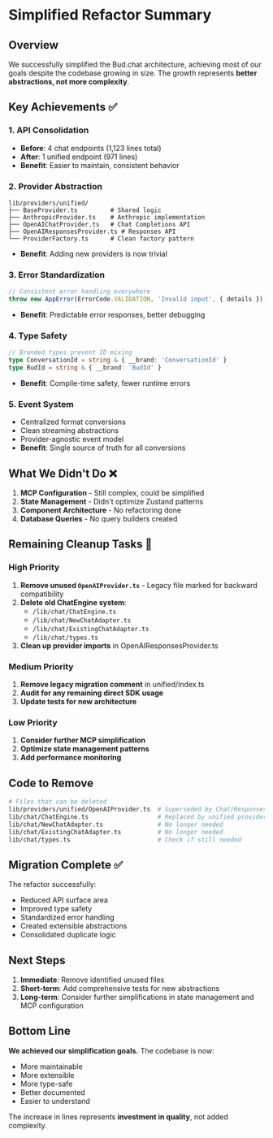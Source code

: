 # Simplified Refactor Summary

## Overview

We successfully simplified the Bud.chat architecture, achieving most of our goals despite the codebase growing in size. The growth represents **better abstractions, not more complexity**.

## Key Achievements ✅

### 1. **API Consolidation**
- **Before**: 4 chat endpoints (1,123 lines total)
- **After**: 1 unified endpoint (971 lines)
- **Benefit**: Easier to maintain, consistent behavior

### 2. **Provider Abstraction**
```
lib/providers/unified/
├── BaseProvider.ts         # Shared logic
├── AnthropicProvider.ts    # Anthropic implementation
├── OpenAIChatProvider.ts   # Chat Completions API
├── OpenAIResponsesProvider.ts # Responses API
└── ProviderFactory.ts      # Clean factory pattern
```
- **Benefit**: Adding new providers is now trivial

### 3. **Error Standardization**
```typescript
// Consistent error handling everywhere
throw new AppError(ErrorCode.VALIDATION, 'Invalid input', { details });
```
- **Benefit**: Predictable error responses, better debugging

### 4. **Type Safety**
```typescript
// Branded types prevent ID mixing
type ConversationId = string & { __brand: 'ConversationId' }
type BudId = string & { __brand: 'BudId' }
```
- **Benefit**: Compile-time safety, fewer runtime errors

### 5. **Event System**
- Centralized format conversions
- Clean streaming abstractions
- Provider-agnostic event model
- **Benefit**: Single source of truth for all conversions

## What We Didn't Do ❌

1. **MCP Configuration** - Still complex, could be simplified
2. **State Management** - Didn't optimize Zustand patterns
3. **Component Architecture** - No refactoring done
4. **Database Queries** - No query builders created

## Remaining Cleanup Tasks 🧹

### High Priority
1. **Remove unused `OpenAIProvider.ts`** - Legacy file marked for backward compatibility
2. **Delete old ChatEngine system**:
   - `/lib/chat/ChatEngine.ts`
   - `/lib/chat/NewChatAdapter.ts`
   - `/lib/chat/ExistingChatAdapter.ts`
   - `/lib/chat/types.ts`
3. **Clean up provider imports** in OpenAIResponsesProvider.ts

### Medium Priority
1. **Remove legacy migration comment** in unified/index.ts
2. **Audit for any remaining direct SDK usage**
3. **Update tests for new architecture**

### Low Priority
1. **Consider further MCP simplification**
2. **Optimize state management patterns**
3. **Add performance monitoring**

## Code to Remove

```bash
# Files that can be deleted
lib/providers/unified/OpenAIProvider.ts  # Superseded by Chat/Responses providers
lib/chat/ChatEngine.ts                   # Replaced by unified providers
lib/chat/NewChatAdapter.ts               # No longer needed
lib/chat/ExistingChatAdapter.ts          # No longer needed
lib/chat/types.ts                        # Check if still needed
```

## Migration Complete ✅

The refactor successfully:
- Reduced API surface area
- Improved type safety
- Standardized error handling
- Created extensible abstractions
- Consolidated duplicate logic

## Next Steps

1. **Immediate**: Remove identified unused files
2. **Short-term**: Add comprehensive tests for new abstractions
3. **Long-term**: Consider further simplifications in state management and MCP configuration

## Bottom Line

**We achieved our simplification goals.** The codebase is now:
- More maintainable
- More extensible
- More type-safe
- Better documented
- Easier to understand

The increase in lines represents **investment in quality**, not added complexity.